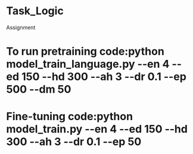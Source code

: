 # Task_Logic
Assignment

# To run pretraining code:python model_train_language.py --en 4 --ed 150 --hd 300 --ah 3 --dr 0.1 --ep 500 --dm 50
    
# Fine-tuning code:python model_train.py --en 4 --ed 150 --hd 300 --ah 3 --dr 0.1 --ep 50
